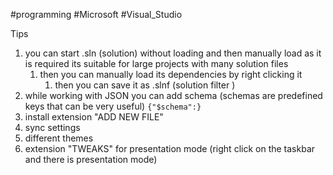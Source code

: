 #programming #Microsoft #Visual_Studio

Tips
1.  you can start  .sln (solution) without loading and then manually load as it is required its suitable for large projects with many solution files
	1. then you can manually load its dependencies by right clicking it
		1. then you can save it as .slnf (solution filter ) 
2. while working with JSON you can add schema (schemas are predefined keys that can be very useful) ```{"$schema":}```
3. install extension "ADD NEW FILE"
4. sync settings
5. different themes
6. extension "TWEAKS" for presentation mode (right click on the taskbar and there is presentation mode)



